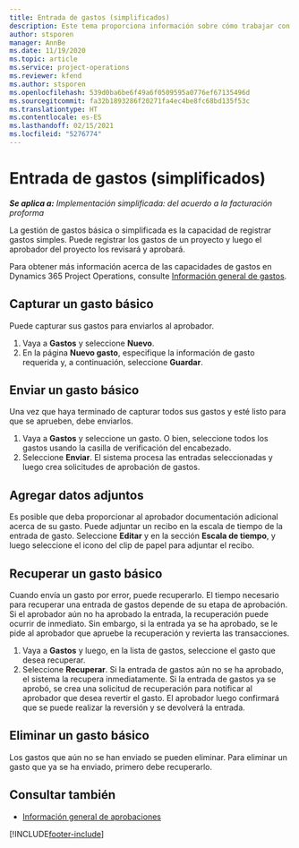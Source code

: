```yaml
---
title: Entrada de gastos (simplificados)
description: Este tema proporciona información sobre cómo trabajar con la entrada de gastos en una implementación simplificada.
author: stsporen
manager: AnnBe
ms.date: 11/19/2020
ms.topic: article
ms.service: project-operations
ms.reviewer: kfend
ms.author: stsporen
ms.openlocfilehash: 539d0ba6be6f49a6f0509595a0776ef67135496d
ms.sourcegitcommit: fa32b1893286f20271fa4ec4be8fc68bd135f53c
ms.translationtype: HT
ms.contentlocale: es-ES
ms.lasthandoff: 02/15/2021
ms.locfileid: "5276774"
---
```

# <a name="expense-entry-lite"></a>Entrada de gastos (simplificados)

_**Se aplica a:** Implementación simplificada: del acuerdo a la facturación proforma_

La gestión de gastos básica o simplificada es la capacidad de registrar gastos simples. Puede registrar los gastos de un proyecto y luego el aprobador del proyecto los revisará y aprobará.

Para obtener más información acerca de las capacidades de gastos en Dynamics 365 Project Operations, consulte [Información general de gastos](expense-overview.md).

## <a name="capture-a-basic-expense"></a>Capturar un gasto básico

Puede capturar sus gastos para enviarlos al aprobador.

1. Vaya a **Gastos** y seleccione **Nuevo**.
2. En la página **Nuevo gasto**, especifique la información de gasto requerida y, a continuación, seleccione **Guardar**.

## <a name="submit-a-basic-expense"></a>Enviar un gasto básico

Una vez que haya terminado de capturar todos sus gastos y esté listo para que se aprueben, debe enviarlos.

1. Vaya a **Gastos** y seleccione un gasto. O bien, seleccione todos los gastos usando la casilla de verificación del encabezado.
2. Seleccione **Enviar**. El sistema procesa las entradas seleccionadas y luego crea solicitudes de aprobación de gastos.

## <a name="add-an-attachment"></a>Agregar datos adjuntos

Es posible que deba proporcionar al aprobador documentación adicional acerca de su gasto. Puede adjuntar un recibo en la escala de tiempo de la entrada de gasto. Seleccione **Editar** y en la sección **Escala de tiempo**, y luego seleccione el icono del clip de papel para adjuntar el recibo.

## <a name="recall-a-basic-expense"></a>Recuperar un gasto básico

Cuando envía un gasto por error, puede recuperarlo. El tiempo necesario para recuperar una entrada de gastos depende de su etapa de aprobación.  Si el aprobador aún no ha aprobado la entrada, la recuperación puede ocurrir de inmediato. Sin embargo, si la entrada ya se ha aprobado, se le pide al aprobador que apruebe la recuperación y revierta las transacciones.

1. Vaya a **Gastos** y luego, en la lista de gastos, seleccione el gasto que desea recuperar.
2. Seleccione **Recuperar**. Si la entrada de gastos aún no se ha aprobado, el sistema la recupera inmediatamente. Si la entrada de gastos ya se aprobó, se crea una solicitud de recuperación para notificar al aprobador que desea revertir el gasto. El aprobador luego confirmará que se puede realizar la reversión y se devolverá la entrada.

## <a name="delete-a-basic-expense"></a>Eliminar un gasto básico

Los gastos que aún no se han enviado se pueden eliminar. Para eliminar un gasto que ya se ha enviado, primero debe recuperarlo.

## <a name="see-also"></a>Consultar también

- [Información general de aprobaciones](../approvals/approvals-overview.md)


[!INCLUDE[footer-include](../includes/footer-banner.md)]